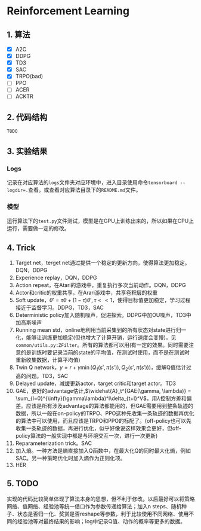 # Reinforcement Learning

## 1. 算法

- [x] A2C
- [x] DDPG
- [x] TD3
- [x] SAC
- [x] TRPO(bad)
- [ ] PPO
- [ ] ACER
- [ ] ACKTR

## 2. 代码结构

```
TODO
```

## 3. 实验结果

### Logs

记录在对应算法的```logs```文件夹对应环境中，进入目录使用命令```tensorboard --logdir=.```查看。或查看对应算法目录下的```README.md```文件。

### 模型

运行算法下的```test.py```文件测试，模型是在GPU上训练出来的，所以如果在CPU上运行，需要做一定的修改。

## 4. Trick

1. Target net，terget net通过提供一个稳定的更新方向，使得算法更加稳定。DQN，DDPG
2. Experience replay，DQN，DDPG
3. Action repeat，在Atari的游戏中，重复执行多次当前动作。DQN，DDPG
4. Actor和critic的权重共享，在Arari游戏中，共享卷积层的权重
5. Soft update，$\theta'=\tau \theta + (1-\tau)\theta', \tau << 1$，使得目标值更加稳定，学习过程接近于监督学习。DDPG，TD3，SAC
6. Deterministic policy加入随机噪声，促进探索。DDPG中加OU噪声，TD3中加高斯噪声
7. Running mean std，online地利用当前采集到的所有状态对state进行归一化，能够让训练更加稳定(但也增大了计算开销，运行速度会变慢)，见```common/utils.py:ZFilter```。所有的算法都可以用(有一定的效果。同时需要注意的是训练时要记录当前的state的平均值，在测试时使用，而不是在测试时重新收集数据，计算平均值)
8. Twin Q network，$y = r + \gamma \min (Q_1(s', \pi(s')), Q_2(s', \pi(s')))$，缓解Q值估计过高的问题。TD3，SAC
9. Delayed update，减缓更新actor，target critic和target actor。TD3
10. GAE，更好的advantage估计,$\widehat{A}_t^{GAE(\gamma, \lambda)} = \sum_{l=0}^{\infty}(\gamma\lambda)^l\delta_{t+l}^V$，用$\lambda$控制方差和偏差。应该是所有涉及advantage的算法都能用的，但GAE需要用到整条轨迹的数据，所以一般在on-policy的TRPO、PPO这种先收集一条轨迹的数据再优化的算法中可以使用，而且应该是TRPO和PPO的标配了。(off-policy也可以先收集一条轨迹的数据，再进行优化，似乎好像说这样效果会更好，但off-policy算法的一般实现中都是与环境交互一次，进行一次更新)
11. Reparameterization trick。SAC
12. 加入熵。一种方法是熵直接加入Q函数中，在最大化Q的同时最大化熵，例如SAC。另一种策略优化时加入熵作为正则化项。
11. HER

## 5. TODO

实现的代码比较简单体现了算法本身的思想，但不利于修改。以后最好可以将策略网络、值网络、经验池等统一借口作为参数传递给算法；加入n steps、随机种子、状态是否归一化、奖赏是否reshape等参数，利于比较使用不同网络、使用不同的经验池等对最终结果的影响；log中记录Q值、动作的概率等更多的数据。
